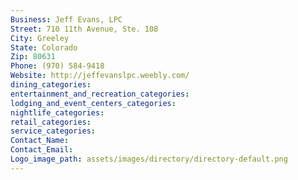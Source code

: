 ```yaml
---
Business: Jeff Evans, LPC
Street: 710 11th Avenue, Ste. 108
City: Greeley
State: Colorado
Zip: 80631
Phone: (970) 584-9418
Website: http://jeffevanslpc.weebly.com/
dining_categories: 
entertainment_and_recreation_categories: 
lodging_and_event_centers_categories: 
nightlife_categories: 
retail_categories: 
service_categories: 
Contact_Name: 
Contact_Email: 
Logo_image_path: assets/images/directory/directory-default.png
---
```


